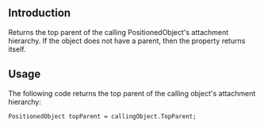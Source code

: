 ## Introduction

Returns the top parent of the calling PositionedObject's attachment hierarchy. If the object does not have a parent, then the property returns itself.

## Usage

The following code returns the top parent of the calling object's attachment hierarchy:

    PositionedObject topParent = callingObject.TopParent;
